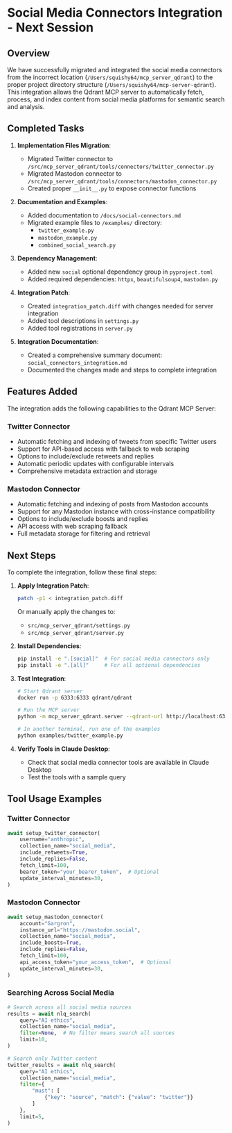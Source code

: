 # Social Media Connectors Integration - Next Session

## Overview

We have successfully migrated and integrated the social media connectors from the incorrect location (`/Users/squishy64/mcp_server_qdrant`) to the proper project directory structure (`/Users/squishy64/mcp-server-qdrant`). This integration allows the Qdrant MCP server to automatically fetch, process, and index content from social media platforms for semantic search and analysis.

## Completed Tasks

1. **Implementation Files Migration**:
   - Migrated Twitter connector to `/src/mcp_server_qdrant/tools/connectors/twitter_connector.py`
   - Migrated Mastodon connector to `/src/mcp_server_qdrant/tools/connectors/mastodon_connector.py`
   - Created proper `__init__.py` to expose connector functions

2. **Documentation and Examples**:
   - Added documentation to `/docs/social-connectors.md`
   - Migrated example files to `/examples/` directory:
     - `twitter_example.py`
     - `mastodon_example.py`
     - `combined_social_search.py`

3. **Dependency Management**:
   - Added new `social` optional dependency group in `pyproject.toml`
   - Added required dependencies: `httpx`, `beautifulsoup4`, `mastodon.py`

4. **Integration Patch**:
   - Created `integration_patch.diff` with changes needed for server integration
   - Added tool descriptions in `settings.py`
   - Added tool registrations in `server.py`

5. **Integration Documentation**:
   - Created a comprehensive summary document: `social_connectors_integration.md`
   - Documented the changes made and steps to complete integration

## Features Added

The integration adds the following capabilities to the Qdrant MCP Server:

### Twitter Connector
- Automatic fetching and indexing of tweets from specific Twitter users
- Support for API-based access with fallback to web scraping
- Options to include/exclude retweets and replies
- Automatic periodic updates with configurable intervals
- Comprehensive metadata extraction and storage

### Mastodon Connector
- Automatic fetching and indexing of posts from Mastodon accounts
- Support for any Mastodon instance with cross-instance compatibility
- Options to include/exclude boosts and replies
- API access with web scraping fallback
- Full metadata storage for filtering and retrieval

## Next Steps

To complete the integration, follow these final steps:

1. **Apply Integration Patch**:
   ```bash
   patch -p1 < integration_patch.diff
   ```
   Or manually apply the changes to:
   - `src/mcp_server_qdrant/settings.py`
   - `src/mcp_server_qdrant/server.py`

2. **Install Dependencies**:
   ```bash
   pip install -e ".[social]"  # For social media connectors only
   pip install -e ".[all]"     # For all optional dependencies
   ```

3. **Test Integration**:
   ```bash
   # Start Qdrant server
   docker run -p 6333:6333 qdrant/qdrant

   # Run the MCP server
   python -m mcp_server_qdrant.server --qdrant-url http://localhost:6333 --collection-name social_media

   # In another terminal, run one of the examples
   python examples/twitter_example.py
   ```

4. **Verify Tools in Claude Desktop**:
   - Check that social media connector tools are available in Claude Desktop
   - Test the tools with a sample query

## Tool Usage Examples

### Twitter Connector
```python
await setup_twitter_connector(
    username="anthropic",
    collection_name="social_media",
    include_retweets=True,
    include_replies=False,
    fetch_limit=100,
    bearer_token="your_bearer_token",  # Optional
    update_interval_minutes=30,
)
```

### Mastodon Connector
```python
await setup_mastodon_connector(
    account="Gargron",
    instance_url="https://mastodon.social",
    collection_name="social_media",
    include_boosts=True,
    include_replies=False,
    fetch_limit=100,
    api_access_token="your_access_token",  # Optional
    update_interval_minutes=30,
)
```

### Searching Across Social Media
```python
# Search across all social media sources
results = await nlq_search(
    query="AI ethics",
    collection_name="social_media",
    filter=None,  # No filter means search all sources
    limit=10,
)

# Search only Twitter content
twitter_results = await nlq_search(
    query="AI ethics",
    collection_name="social_media",
    filter={
        "must": [
            {"key": "source", "match": {"value": "twitter"}}
        ]
    },
    limit=5,
)
```